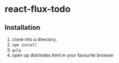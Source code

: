 # react-flux-todo

## Installation

1. clone into a directory.
2. `npm install`
3. `gulp`
4. open up dist/index.html in your favourite browser
